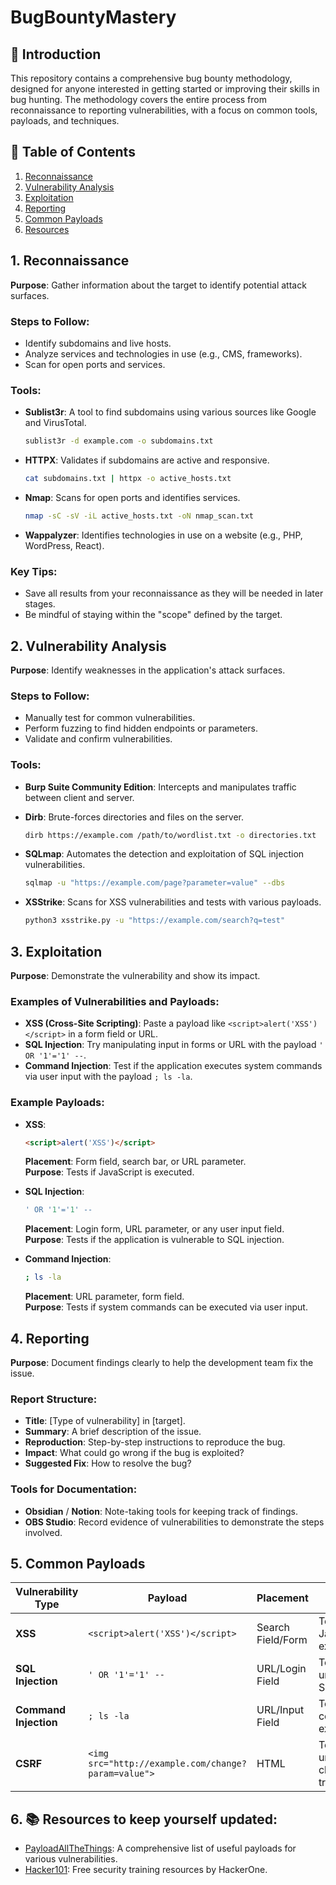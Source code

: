 # BugBountyMastery

## 🚀 Introduction
This repository contains a comprehensive bug bounty methodology, designed for anyone interested in getting started or improving their skills in bug hunting. The methodology covers the entire process from reconnaissance to reporting vulnerabilities, with a focus on common tools, payloads, and techniques.

## 🧩 Table of Contents
1. [Reconnaissance](#1-reconnaissance)
2. [Vulnerability Analysis](#2-vulnerability-analysis)
3. [Exploitation](#3-exploitation)
4. [Reporting](#4-reporting)
5. [Common Payloads](#5-common-payloads)
6. [Resources](#6-resources)

## 1. Reconnaissance
**Purpose**: Gather information about the target to identify potential attack surfaces.

### Steps to Follow:
- Identify subdomains and live hosts.
- Analyze services and technologies in use (e.g., CMS, frameworks).
- Scan for open ports and services.

### Tools:
- **Sublist3r**: A tool to find subdomains using various sources like Google and VirusTotal.
    ```bash
    sublist3r -d example.com -o subdomains.txt
    ```

- **HTTPX**: Validates if subdomains are active and responsive.
    ```bash
    cat subdomains.txt | httpx -o active_hosts.txt
    ```

- **Nmap**: Scans for open ports and identifies services.
    ```bash
    nmap -sC -sV -iL active_hosts.txt -oN nmap_scan.txt
    ```

- **Wappalyzer**: Identifies technologies in use on a website (e.g., PHP, WordPress, React).

### Key Tips:
- Save all results from your reconnaissance as they will be needed in later stages.
- Be mindful of staying within the "scope" defined by the target.

## 2. Vulnerability Analysis
**Purpose**: Identify weaknesses in the application's attack surfaces.

### Steps to Follow:
- Manually test for common vulnerabilities.
- Perform fuzzing to find hidden endpoints or parameters.
- Validate and confirm vulnerabilities.

### Tools:
- **Burp Suite Community Edition**: Intercepts and manipulates traffic between client and server.

- **Dirb**: Brute-forces directories and files on the server.
    ```bash
    dirb https://example.com /path/to/wordlist.txt -o directories.txt
    ```

- **SQLmap**: Automates the detection and exploitation of SQL injection vulnerabilities.
    ```bash
    sqlmap -u "https://example.com/page?parameter=value" --dbs
    ```

- **XSStrike**: Scans for XSS vulnerabilities and tests with various payloads.
    ```bash
    python3 xsstrike.py -u "https://example.com/search?q=test"
    ```

## 3. Exploitation
**Purpose**: Demonstrate the vulnerability and show its impact.

### Examples of Vulnerabilities and Payloads:
- **XSS (Cross-Site Scripting)**: Paste a payload like `<script>alert('XSS')</script>` in a form field or URL.
- **SQL Injection**: Try manipulating input in forms or URL with the payload `' OR '1'='1' --`.
- **Command Injection**: Test if the application executes system commands via user input with the payload `; ls -la`.

### Example Payloads:
- **XSS**: 
    ```html
    <script>alert('XSS')</script>
    ```
    **Placement**: Form field, search bar, or URL parameter.  
    **Purpose**: Tests if JavaScript is executed.

- **SQL Injection**:
    ```sql
    ' OR '1'='1' --
    ```
    **Placement**: Login form, URL parameter, or any user input field.  
    **Purpose**: Tests if the application is vulnerable to SQL injection.

- **Command Injection**:
    ```bash
    ; ls -la
    ```
    **Placement**: URL parameter, form field.  
    **Purpose**: Tests if system commands can be executed via user input.

## 4. Reporting
**Purpose**: Document findings clearly to help the development team fix the issue.

### Report Structure:
- **Title**: [Type of vulnerability] in [target].
- **Summary**: A brief description of the issue.
- **Reproduction**: Step-by-step instructions to reproduce the bug.
- **Impact**: What could go wrong if the bug is exploited?
- **Suggested Fix**: How to resolve the bug?

### Tools for Documentation:
- **Obsidian** / **Notion**: Note-taking tools for keeping track of findings.
- **OBS Studio**: Record evidence of vulnerabilities to demonstrate the steps involved.

## 5. Common Payloads

| Vulnerability Type | Payload                                | Placement               | Purpose                                                   |
|--------------------|----------------------------------------|-------------------------|-----------------------------------------------------------|
| **XSS**            | `<script>alert('XSS')</script>`         | Search Field/Form       | Tests if JavaScript is executed.                          |
| **SQL Injection**  | `' OR '1'='1' --`                      | URL/Login Field         | Tests for unprotected SQL queries.                       |
| **Command Injection** | `; ls -la`                          | URL/Input Field         | Tests if system commands are executed.                    |
| **CSRF**           | `<img src="http://example.com/change?param=value">` | HTML                   | Tests if an unauthenticated change can be triggered.      |

## 6. 📚 Resources to keep yourself updated:

- [PayloadAllTheThings](https://github.com/swisskyrepo/PayloadsAllTheThings): A comprehensive list of useful payloads for various vulnerabilities.
- [Hacker101](https://www.hacker101.com/): Free security training resources by HackerOne.


